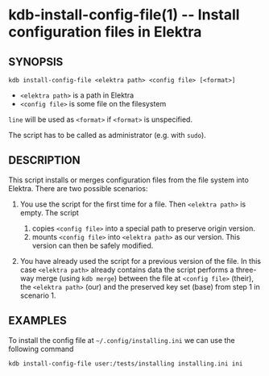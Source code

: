 # kdb-install-config-file(1) -- Install configuration files in Elektra

## SYNOPSIS

`kdb install-config-file <elektra path> <config file> [<format>]`

- `<elektra path>` is a path in Elektra
- `<config file>` is some file on the filesystem

`line` will be used as `<format>` if `<format>` is unspecified.

The script has to be called as administrator (e.g. with `sudo`).

## DESCRIPTION

This script installs or merges configuration files from the file system into
Elektra. There are two possible scenarios:

1. You use the script for the first time for a file. Then `<elektra path>` is empty. The script

   1. copies `<config file>` into a special path to preserve origin version.
   2. mounts `<config file>` into `<elektra path>` as our version. This version can then be safely modified.

2. You have already used the script for a previous version of the file. In this case `<elektra path>` already contains data the script performs a three-way
   merge (using `kdb merge`) between the file at `<config file>` (their), the `<elektra path>` (our)
   and the preserved key set (base) from step 1 in scenario 1.

## EXAMPLES

To install the config file at `~/.config/installing.ini` we can use the following command

`kdb install-config-file user:/tests/installing installing.ini ini`
